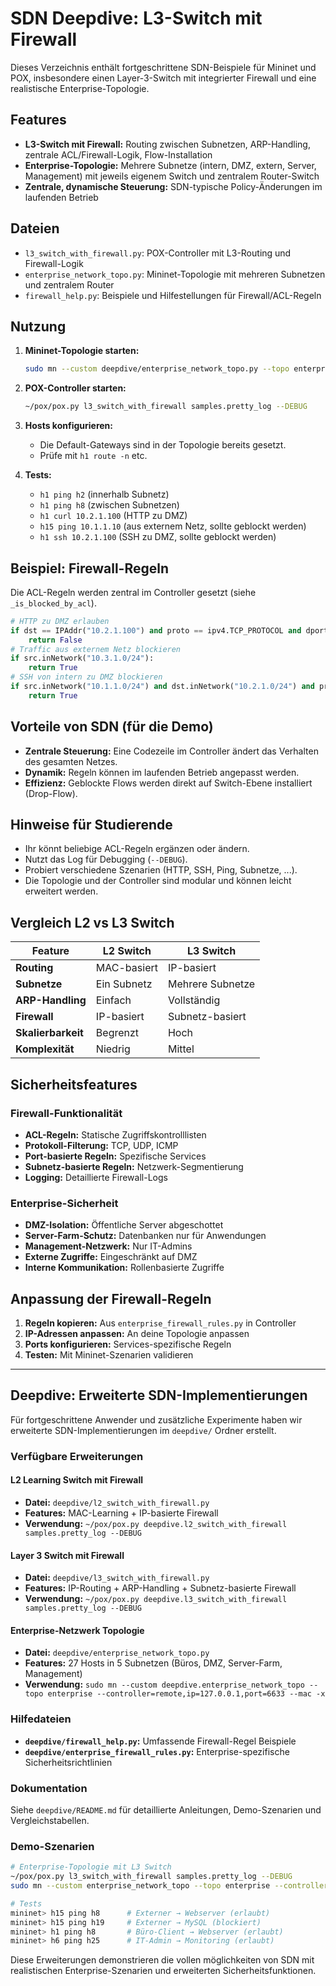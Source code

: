 # SDN Deepdive: L3-Switch mit Firewall

Dieses Verzeichnis enthält fortgeschrittene SDN-Beispiele für Mininet und POX, insbesondere einen Layer-3-Switch mit integrierter Firewall und eine realistische Enterprise-Topologie.

## Features
- **L3-Switch mit Firewall:** Routing zwischen Subnetzen, ARP-Handling, zentrale ACL/Firewall-Logik, Flow-Installation
- **Enterprise-Topologie:** Mehrere Subnetze (intern, DMZ, extern, Server, Management) mit jeweils eigenem Switch und zentralem Router-Switch
- **Zentrale, dynamische Steuerung:** SDN-typische Policy-Änderungen im laufenden Betrieb

## Dateien
- `l3_switch_with_firewall.py`: POX-Controller mit L3-Routing und Firewall-Logik
- `enterprise_network_topo.py`: Mininet-Topologie mit mehreren Subnetzen und zentralem Router
- `firewall_help.py`: Beispiele und Hilfestellungen für Firewall/ACL-Regeln

## Nutzung
1. **Mininet-Topologie starten:**
   ```sh
   sudo mn --custom deepdive/enterprise_network_topo.py --topo enterprise --controller=remote,ip=127.0.0.1,port=6633 --mac -x
   ```
2. **POX-Controller starten:**
   ```sh
   ~/pox/pox.py l3_switch_with_firewall samples.pretty_log --DEBUG
   ```
3. **Hosts konfigurieren:**
   - Die Default-Gateways sind in der Topologie bereits gesetzt.
   - Prüfe mit `h1 route -n` etc.

4. **Tests:**
   - `h1 ping h2` (innerhalb Subnetz)
   - `h1 ping h8` (zwischen Subnetzen)
   - `h1 curl 10.2.1.100` (HTTP zu DMZ)
   - `h15 ping 10.1.1.10` (aus externem Netz, sollte geblockt werden)
   - `h1 ssh 10.2.1.100` (SSH zu DMZ, sollte geblockt werden)

## Beispiel: Firewall-Regeln
Die ACL-Regeln werden zentral im Controller gesetzt (siehe `_is_blocked_by_acl`).

```python
# HTTP zu DMZ erlauben
if dst == IPAddr("10.2.1.100") and proto == ipv4.TCP_PROTOCOL and dport == 80:
    return False
# Traffic aus externem Netz blockieren
if src.inNetwork("10.3.1.0/24"):
    return True
# SSH von intern zu DMZ blockieren
if src.inNetwork("10.1.1.0/24") and dst.inNetwork("10.2.1.0/24") and proto == ipv4.TCP_PROTOCOL and dport == 22:
    return True
```

## Vorteile von SDN (für die Demo)
- **Zentrale Steuerung:** Eine Codezeile im Controller ändert das Verhalten des gesamten Netzes.
- **Dynamik:** Regeln können im laufenden Betrieb angepasst werden.
- **Effizienz:** Geblockte Flows werden direkt auf Switch-Ebene installiert (Drop-Flow).

## Hinweise für Studierende
- Ihr könnt beliebige ACL-Regeln ergänzen oder ändern.
- Nutzt das Log für Debugging (`--DEBUG`).
- Probiert verschiedene Szenarien (HTTP, SSH, Ping, Subnetze, ...).
- Die Topologie und der Controller sind modular und können leicht erweitert werden.

## Vergleich L2 vs L3 Switch

| Feature | L2 Switch | L3 Switch |
|---------|-----------|-----------|
| **Routing** | MAC-basiert | IP-basiert |
| **Subnetze** | Ein Subnetz | Mehrere Subnetze |
| **ARP-Handling** | Einfach | Vollständig |
| **Firewall** | IP-basiert | Subnetz-basiert |
| **Skalierbarkeit** | Begrenzt | Hoch |
| **Komplexität** | Niedrig | Mittel |

## Sicherheitsfeatures

### Firewall-Funktionalität
- **ACL-Regeln:** Statische Zugriffskontrolllisten
- **Protokoll-Filterung:** TCP, UDP, ICMP
- **Port-basierte Regeln:** Spezifische Services
- **Subnetz-basierte Regeln:** Netzwerk-Segmentierung
- **Logging:** Detaillierte Firewall-Logs

### Enterprise-Sicherheit
- **DMZ-Isolation:** Öffentliche Server abgeschottet
- **Server-Farm-Schutz:** Datenbanken nur für Anwendungen
- **Management-Netzwerk:** Nur IT-Admins
- **Externe Zugriffe:** Eingeschränkt auf DMZ
- **Interne Kommunikation:** Rollenbasierte Zugriffe

## Anpassung der Firewall-Regeln

1. **Regeln kopieren:** Aus `enterprise_firewall_rules.py` in Controller
2. **IP-Adressen anpassen:** An deine Topologie anpassen
3. **Ports konfigurieren:** Services-spezifische Regeln
4. **Testen:** Mit Mininet-Szenarien validieren

---

## Deepdive: Erweiterte SDN-Implementierungen

Für fortgeschrittene Anwender und zusätzliche Experimente haben wir erweiterte SDN-Implementierungen im `deepdive/` Ordner erstellt.

### Verfügbare Erweiterungen

#### L2 Learning Switch mit Firewall
- **Datei:** `deepdive/l2_switch_with_firewall.py`
- **Features:** MAC-Learning + IP-basierte Firewall
- **Verwendung:** `~/pox/pox.py deepdive.l2_switch_with_firewall samples.pretty_log --DEBUG`

#### Layer 3 Switch mit Firewall  
- **Datei:** `deepdive/l3_switch_with_firewall.py`
- **Features:** IP-Routing + ARP-Handling + Subnetz-basierte Firewall
- **Verwendung:** `~/pox/pox.py deepdive.l3_switch_with_firewall samples.pretty_log --DEBUG`

#### Enterprise-Netzwerk Topologie
- **Datei:** `deepdive/enterprise_network_topo.py`
- **Features:** 27 Hosts in 5 Subnetzen (Büros, DMZ, Server-Farm, Management)
- **Verwendung:** `sudo mn --custom deepdive.enterprise_network_topo --topo enterprise --controller=remote,ip=127.0.0.1,port=6633 --mac -x`

### Hilfedateien
- **`deepdive/firewall_help.py`:** Umfassende Firewall-Regel Beispiele
- **`deepdive/enterprise_firewall_rules.py`:** Enterprise-spezifische Sicherheitsrichtlinien

### Dokumentation
Siehe `deepdive/README.md` für detaillierte Anleitungen, Demo-Szenarien und Vergleichstabellen.

### Demo-Szenarien
```bash
# Enterprise-Topologie mit L3 Switch
~/pox/pox.py l3_switch_with_firewall samples.pretty_log --DEBUG
sudo mn --custom enterprise_network_topo --topo enterprise --controller=remote,ip=127.0.0.1,port=6633 --mac -x

# Tests
mininet> h15 ping h8      # Externer → Webserver (erlaubt)
mininet> h15 ping h19     # Externer → MySQL (blockiert)
mininet> h1 ping h8       # Büro-Client → Webserver (erlaubt)
mininet> h6 ping h25      # IT-Admin → Monitoring (erlaubt)
```

Diese Erweiterungen demonstrieren die vollen möglichkeiten von SDN mit realistischen Enterprise-Szenarien und erweiterten Sicherheitsfunktionen.
